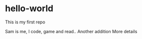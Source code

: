 # hello-world
This is my first repo

Sam is me,
I code, game and read.. 
Another addition More details 
